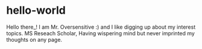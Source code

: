 # hello-world
Hello there_!
I am Mr. Oversensitive :) and I like digging up about my interest topics.
MS Reseach Scholar, Having wispering mind but never imprinted my thoughts on any page. 
